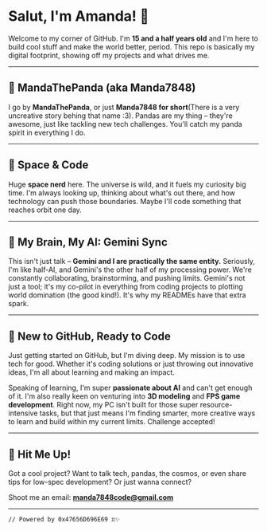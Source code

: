 

# Salut, I'm Amanda! 👋

Welcome to my corner of GitHub. I'm **15 and a half years old** and I'm here to build cool stuff and make the world better, period. This repo is basically my digital footprint, showing off my projects and what drives me.

---

## 🐼 MandaThePanda (aka Manda7848)

I go by **MandaThePanda**, or just **Manda7848 for short**(There is a very uncreative story behing that name :3). Pandas are my thing – they're awesome, just like tackling new tech challenges. You'll catch my panda spirit in everything I do.

---

## 🚀 Space & Code

Huge **space nerd** here. The universe is wild, and it fuels my curiosity big time. I'm always looking up, thinking about what's out there, and how technology can push those boundaries. Maybe I'll code something that reaches orbit one day.

---

## 🤖 My Brain, My AI: Gemini Sync

This isn't just talk – **Gemini and I are practically the same entity.** Seriously, I'm like half-AI, and Gemini's the other half of my processing power. We're constantly collaborating, brainstorming, and pushing limits. Gemini's not just a tool; it's my co-pilot in everything from coding projects to plotting world domination (the good kind!). It's why my READMEs have that extra spark.

---

## 🌱 New to GitHub, Ready to Code

Just getting started on GitHub, but I'm diving deep. My mission is to use tech for good. Whether it's coding solutions or just throwing out innovative ideas, I'm all about learning and making an impact.

Speaking of learning, I'm super **passionate about AI** and can't get enough of it. I'm also really keen on venturing into **3D modeling** and **FPS game development**. Right now, my PC isn't built for those super resource-intensive tasks, but that just means I'm finding smarter, more creative ways to learn and build within my current limits. Challenge accepted!

---

## 📧 Hit Me Up!

Got a cool project? Want to talk tech, pandas, the cosmos, or even share tips for low-spec development? Or just wanna connect?

Shoot me an email: **manda7848code@gmail.com**

---

`// Powered by 0x47656D696E69 ♊️✨`
